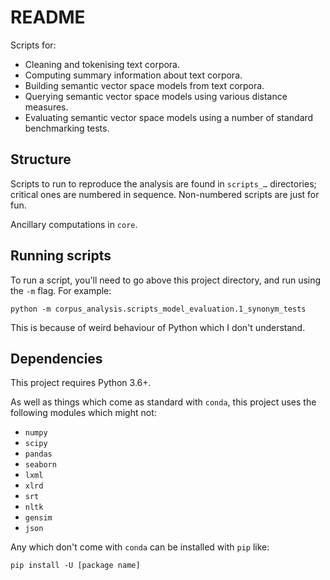 # README #

Scripts for:

- Cleaning and tokenising text corpora.
- Computing summary information about text corpora.
- Building semantic vector space models from text corpora.
- Querying semantic vector space models using various distance measures.
- Evaluating semantic vector space models using a number of standard benchmarking tests.


## Structure

Scripts to run to reproduce the analysis are found in `scripts_…` directories; critical ones are numbered in sequence. 
Non-numbered scripts are just for fun.

Ancillary computations in `core`.


## Running scripts

To run a script, you'll need to go above this project directory, and run using the `-m` flag.  For example:
```commandline
python -m corpus_analysis.scripts_model_evaluation.1_synonym_tests
```
This is because of weird behaviour of Python which I don't understand.


## Dependencies

This project requires Python 3.6+.

As well as things which come as standard with `conda`, this project uses the following modules which might not:

- `numpy`
- `scipy`
- `pandas`
- `seaborn`
- `lxml`
- `xlrd`
- `srt`
- `nltk`
- `gensim`
- `json`

Any which don't come with `conda` can be installed with `pip` like:
```commandline
pip install -U [package name]
```
